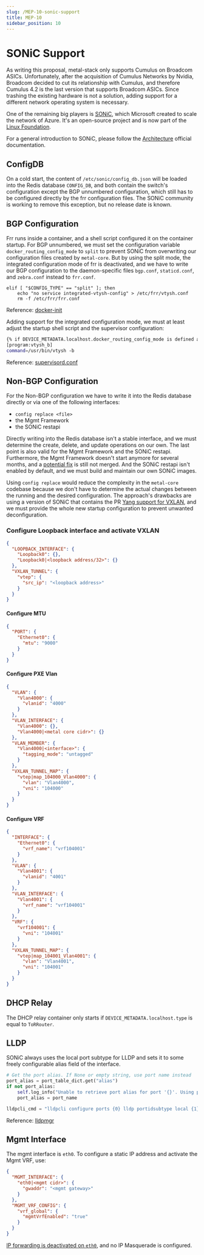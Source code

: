 ```yaml
---
slug: /MEP-10-sonic-support
title: MEP-10
sidebar_position: 10
---
```


# SONiC Support

As writing this proposal, metal-stack only supports Cumulus on Broadcom ASICs. Unfortunately, after the acquisition of
Cumulus Networks by Nvidia, Broadcom decided to cut its relationship with Cumulus, and therefore Cumulus 4.2 is the last
version that supports Broadcom ASICs. Since trashing the existing hardware is not a solution, adding support for a
different network operating system is necessary.

One of the remaining big players is [SONiC](https://sonic-net.github.io/SONiC/), which Microsoft created to scale the
network of Azure. It's an open-source project and is now part of the [Linux Foundation](https://www.linuxfoundation.org/press/press-release/software-for-open-networking-in-the-cloud-sonic-moves-to-the-linux-foundation).

For a general introduction to SONiC, please follow the [Architecture](https://github.com/sonic-net/SONiC/wiki/Architecture) official
documentation.

## ConfigDB

On a cold start, the content of `/etc/sonic/config_db.json` will be loaded into the Redis database `CONFIG_DB`, and both
contain the switch's configuration except the BGP unnumbered configuration, which still has to be configured directly by
the frr configuration files. The SONiC community is working to remove this exception, but no release date is known.

## BGP Configuration

Frr runs inside a container, and a shell script configured it on the container startup. For BGP unnumbered, we must set
the configuration variable `docker_routing_config_mode` to `split` to prevent SONiC from overwriting our configuration
files created by `metal-core`. But by using the split mode, the integrated configuration mode of frr is deactivated, and
we have to write our BGP configuration to the daemon-specific files `bgp.conf`, `staticd.conf`, and `zebra.conf` instead
to `frr.conf`.

```shell
elif [ "$CONFIG_TYPE" == "split" ]; then
    echo "no service integrated-vtysh-config" > /etc/frr/vtysh.conf
    rm -f /etc/frr/frr.conf
```

Reference: [docker-init](https://github.com/sonic-net/sonic-buildimage/blob/202205/dockers/docker-fpm-frr/docker_init.sh#L69)

Adding support for the integrated configuration mode, we must at least adjust the startup shell script and the supervisor configuration:

```bash
{% if DEVICE_METADATA.localhost.docker_routing_config_mode is defined and DEVICE_METADATA.localhost.docker_routing_config_mode == "unified" %}
[program:vtysh_b]
command=/usr/bin/vtysh -b
```

Reference: [supervisord.conf](https://github.com/sonic-net/sonic-buildimage/blob/202205/dockers/docker-fpm-frr/frr/supervisord/supervisord.conf.j2#L157)

## Non-BGP Configuration

For the Non-BGP configuration we have to write it into the Redis database directly or via one of the following interfaces:

- `config replace <file>`
- the Mgmt Framework
- the SONiC restapi

Directly writing into the Redis database isn't a stable interface, and we must determine the create, delete, and update
operations on our own. The last point is also valid for the Mgmt Framework and the SONiC restapi. Furthermore, the
Mgmt Framework doesn't start anymore for several months, and a [potential fix](https://github.com/sonic-net/sonic-buildimage/pull/10893)
is still not merged. And the SONiC restapi isn't enabled by default, and we must build and maintain our own SONiC images.

Using `config replace` would reduce the complexity in the `metal-core` codebase because we don't have to determine the
actual changes between the running and the desired configuration. The approach's drawbacks are using a version of SONiC
that contains the PR [Yang support for VXLAN](https://github.com/sonic-net/sonic-buildimage/pull/7294), and we must provide
the whole new startup configuration to prevent unwanted deconfiguration.

### Configure Loopback interface and activate VXLAN

```json
{
  "LOOPBACK_INTERFACE": {
    "Loopback0": {},
    "Loopback0|<loopback address/32>": {}
  },
  "VXLAN_TUNNEL": {
    "vtep": {
      "src_ip": "<loopback address>"
    }
  }
}
```

#### Configure MTU

```json
{
  "PORT": {
    "Ethernet0": {
      "mtu": "9000"
    }
  }
}
```

#### Configure PXE Vlan

```json
{
  "VLAN": {
    "Vlan4000": {
      "vlanid": "4000"
    }
  },
  "VLAN_INTERFACE": {
    "Vlan4000": {},
    "Vlan4000|<metal core cidr>": {}
  },
  "VLAN_MEMBER": {
    "Vlan4000|<interface>": {
      "tagging_mode": "untagged"
    }
  },
  "VXLAN_TUNNEL_MAP": {
    "vtep|map_104000_Vlan4000": {
      "vlan": "Vlan4000",
      "vni": "104000"
    }
  }
}
```

#### Configure VRF

```json
{
  "INTERFACE": {
    "Ethernet0": {
      "vrf_name": "vrf104001"
    }
  },
  "VLAN": {
    "Vlan4001": {
      "vlanid": "4001"
    }
  },
  "VLAN_INTERFACE": {
    "Vlan4001": {
      "vrf_name": "vrf104001"
    }
  },
  "VRF": {
    "vrf104001": {
      "vni": "104001"
    }
  },
  "VXLAN_TUNNEL_MAP": {
    "vtep|map_104001_Vlan4001": {
      "vlan": "Vlan4001",
      "vni": "104001"
    }
  }
}
```

## DHCP Relay

The DHCP relay container only starts if `DEVICE_METADATA.localhost.type` is equal to `ToRRouter`.

## LLDP

SONiC always uses the local port subtype for LLDP and sets it to some freely configurable alias field of the interface.

```python
# Get the port alias. If None or empty string, use port name instead
port_alias = port_table_dict.get("alias")
if not port_alias:
    self.log_info("Unable to retrieve port alias for port '{}'. Using port name instead.".format(port_name))
    port_alias = port_name

lldpcli_cmd = "lldpcli configure ports {0} lldp portidsubtype local {1}".format(port_name, port_alias)
```

Reference: [lldpmgr](https://github.com/sonic-net/sonic-buildimage/blob/202205/dockers/docker-lldp/lldpmgrd#L153)

## Mgmt Interface

The mgmt interface is `eth0`. To configure a static IP address and activate the Mgmt VRF, use:

```json
{
  "MGMT_INTERFACE": {
    "eth0|<mgmt cidr>": {
      "gwaddr": "<mgmt gateway>"
    }
  },
  "MGMT_VRF_CONFIG": {
    "vrf_global": {
      "mgmtVrfEnabled": "true"
    }
  }
}
```

[IP forwarding is deactivated on `eth0`](https://github.com/sonic-net/sonic-buildimage/blob/202205/files/image_config/sysctl/sysctl-net.conf#L7), and no IP Masquerade is configured.
